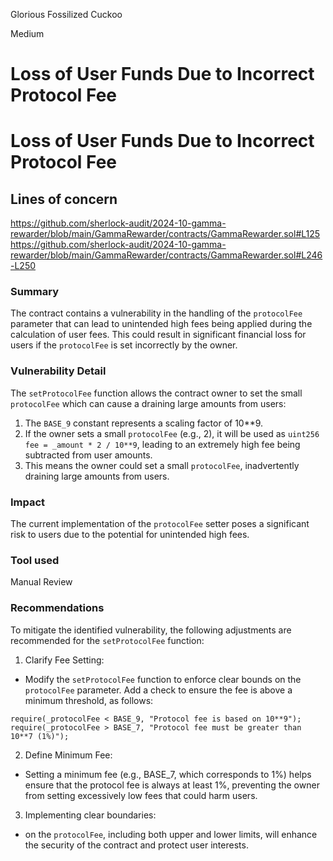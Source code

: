 Glorious Fossilized Cuckoo

Medium

# Loss of User Funds Due to Incorrect Protocol Fee

# Loss of User Funds Due to Incorrect Protocol Fee

 ## Lines of concern
 https://github.com/sherlock-audit/2024-10-gamma-rewarder/blob/main/GammaRewarder/contracts/GammaRewarder.sol#L125
 https://github.com/sherlock-audit/2024-10-gamma-rewarder/blob/main/GammaRewarder/contracts/GammaRewarder.sol#L246-L250

### Summary

The contract contains a vulnerability in the handling of the `protocolFee` parameter that can lead to unintended high fees being applied during the calculation of user fees. This could result in significant financial loss for users if the `protocolFee` is set incorrectly by the owner.

### Vulnerability Detail
The `setProtocolFee` function allows the contract owner to set the small `protocolFee` which can cause a draining large amounts from users:

1. The `BASE_9` constant represents a scaling factor of 10**9.
2. If the owner sets a small `protocolFee` (e.g., 2), it will be used as `uint256 fee = _amount * 2 / 10**9`, leading to an extremely high fee being subtracted from user amounts.
 3. This means the owner could set a small `protocolFee`, inadvertently draining large amounts from users.
 ### Impact
 
 The current implementation of the `protocolFee` setter poses a significant risk to users due to the potential for unintended high fees. 
 
 ### Tool used

Manual Review
 
### Recommendations

To mitigate the identified vulnerability, the following adjustments are recommended for the `setProtocolFee` function:
1. Clarify Fee Setting:
- Modify the `setProtocolFee` function to enforce clear bounds on the `protocolFee` parameter. Add a check to ensure the fee is above a minimum threshold, as follows:

 ```solidity
require(_protocolFee < BASE_9, "Protocol fee is based on 10**9");
require(_protocolFee > BASE_7, "Protocol fee must be greater than 10**7 (1%)");
```

2. Define Minimum Fee:

- Setting a minimum fee (e.g., BASE_7, which corresponds to 1%) helps ensure that the protocol fee is always at least 1%, preventing the owner from setting excessively low fees that could harm users.

 3.  Implementing clear boundaries:
 
 - on the `protocolFee`, including both upper and lower limits, will enhance the security of the contract and protect user interests.

